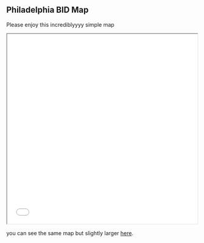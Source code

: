 ## Philadelphia BID Map

Please enjoy this incrediblyyyy simple map


<iframe src="bids.html" height="500" width="500"></iframe>

you can see the same map but slightly larger [here](bids.html).
